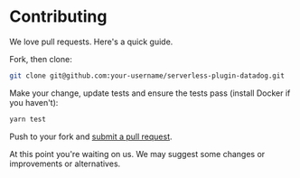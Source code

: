 # Contributing

We love pull requests. Here's a quick guide.

Fork, then clone:

```bash
git clone git@github.com:your-username/serverless-plugin-datadog.git
```

Make your change, update tests and ensure the tests pass (install Docker if you haven't):

```bash
yarn test
```

Push to your fork and [submit a pull request][pr].

[pr]: https://github.com/your-username/datadog-lambda-layer-python/compare/DataDog:master...master

At this point you're waiting on us. We may suggest some changes or improvements or alternatives.
